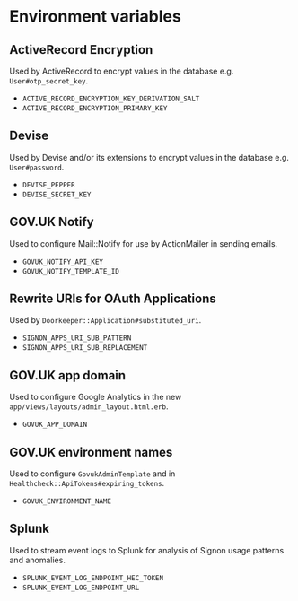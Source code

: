 # Environment variables

## ActiveRecord Encryption

Used by ActiveRecord to encrypt values in the database e.g. `User#otp_secret_key`.

* `ACTIVE_RECORD_ENCRYPTION_KEY_DERIVATION_SALT`
* `ACTIVE_RECORD_ENCRYPTION_PRIMARY_KEY`

## Devise

Used by Devise and/or its extensions to encrypt values in the database e.g. `User#password`.

* `DEVISE_PEPPER`
* `DEVISE_SECRET_KEY`

## GOV.UK Notify

Used to configure Mail::Notify for use by ActionMailer in sending emails.

* `GOVUK_NOTIFY_API_KEY`
* `GOVUK_NOTIFY_TEMPLATE_ID`

## Rewrite URIs for OAuth Applications

Used by `Doorkeeper::Application#substituted_uri`.

* `SIGNON_APPS_URI_SUB_PATTERN`
* `SIGNON_APPS_URI_SUB_REPLACEMENT`

## GOV.UK app domain

Used to configure Google Analytics in the new `app/views/layouts/admin_layout.html.erb`.

* `GOVUK_APP_DOMAIN`

## GOV.UK environment names

Used to configure `GovukAdminTemplate` and in `Healthcheck::ApiTokens#expiring_tokens`.

* `GOVUK_ENVIRONMENT_NAME`

## Splunk

Used to stream event logs to Splunk for analysis of Signon usage patterns and anomalies.

* `SPLUNK_EVENT_LOG_ENDPOINT_HEC_TOKEN`
* `SPLUNK_EVENT_LOG_ENDPOINT_URL`
